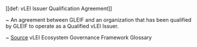 [[def: vLEI Issuer Qualification Agreement]]

~ An agreement between GLEIF and an organization that has been qualified by GLEIF to operate as a Qualified vLEI Issuer. 

~ [Source](https://www.gleif.org/vlei/introducing-the-vlei-ecosystem-governance-framework/2023-12-15_vlei-egf-v2.0-glossary_v1.3_final.pdf) vLEI Ecosystem Governance Framework Glossary